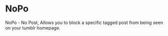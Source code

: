 NoPo
====

NoPo - No Post, Allows you to block a specific tagged post from being seen on your tumblr homepage. 
